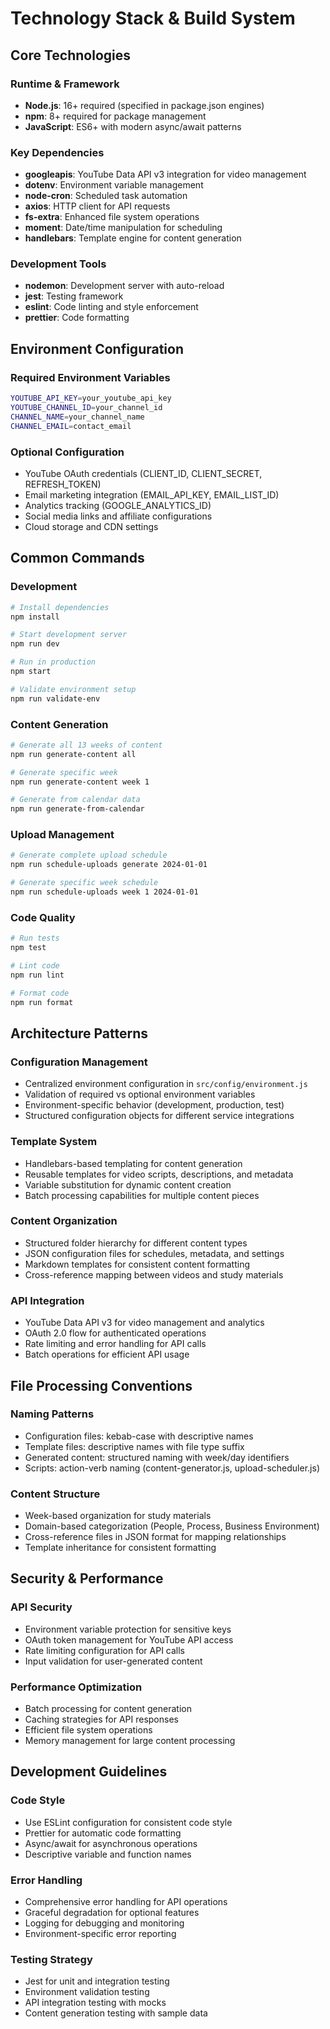 # Technology Stack & Build System

## Core Technologies

### Runtime & Framework
- **Node.js**: 16+ required (specified in package.json engines)
- **npm**: 8+ required for package management
- **JavaScript**: ES6+ with modern async/await patterns

### Key Dependencies
- **googleapis**: YouTube Data API v3 integration for video management
- **dotenv**: Environment variable management
- **node-cron**: Scheduled task automation
- **axios**: HTTP client for API requests
- **fs-extra**: Enhanced file system operations
- **moment**: Date/time manipulation for scheduling
- **handlebars**: Template engine for content generation

### Development Tools
- **nodemon**: Development server with auto-reload
- **jest**: Testing framework
- **eslint**: Code linting and style enforcement
- **prettier**: Code formatting

## Environment Configuration

### Required Environment Variables
```bash
YOUTUBE_API_KEY=your_youtube_api_key
YOUTUBE_CHANNEL_ID=your_channel_id
CHANNEL_NAME=your_channel_name
CHANNEL_EMAIL=contact_email
```

### Optional Configuration
- YouTube OAuth credentials (CLIENT_ID, CLIENT_SECRET, REFRESH_TOKEN)
- Email marketing integration (EMAIL_API_KEY, EMAIL_LIST_ID)
- Analytics tracking (GOOGLE_ANALYTICS_ID)
- Social media links and affiliate configurations
- Cloud storage and CDN settings

## Common Commands

### Development
```bash
# Install dependencies
npm install

# Start development server
npm run dev

# Run in production
npm start

# Validate environment setup
npm run validate-env
```

### Content Generation
```bash
# Generate all 13 weeks of content
npm run generate-content all

# Generate specific week
npm run generate-content week 1

# Generate from calendar data
npm run generate-from-calendar
```

### Upload Management
```bash
# Generate complete upload schedule
npm run schedule-uploads generate 2024-01-01

# Generate specific week schedule
npm run schedule-uploads week 1 2024-01-01
```

### Code Quality
```bash
# Run tests
npm test

# Lint code
npm run lint

# Format code
npm run format
```

## Architecture Patterns

### Configuration Management
- Centralized environment configuration in `src/config/environment.js`
- Validation of required vs optional environment variables
- Environment-specific behavior (development, production, test)
- Structured configuration objects for different service integrations

### Template System
- Handlebars-based templating for content generation
- Reusable templates for video scripts, descriptions, and metadata
- Variable substitution for dynamic content creation
- Batch processing capabilities for multiple content pieces

### Content Organization
- Structured folder hierarchy for different content types
- JSON configuration files for schedules, metadata, and settings
- Markdown templates for consistent content formatting
- Cross-reference mapping between videos and study materials

### API Integration
- YouTube Data API v3 for video management and analytics
- OAuth 2.0 flow for authenticated operations
- Rate limiting and error handling for API calls
- Batch operations for efficient API usage

## File Processing Conventions

### Naming Patterns
- Configuration files: kebab-case with descriptive names
- Template files: descriptive names with file type suffix
- Generated content: structured naming with week/day identifiers
- Scripts: action-verb naming (content-generator.js, upload-scheduler.js)

### Content Structure
- Week-based organization for study materials
- Domain-based categorization (People, Process, Business Environment)
- Cross-reference files in JSON format for mapping relationships
- Template inheritance for consistent formatting

## Security & Performance

### API Security
- Environment variable protection for sensitive keys
- OAuth token management for YouTube API access
- Rate limiting configuration for API calls
- Input validation for user-generated content

### Performance Optimization
- Batch processing for content generation
- Caching strategies for API responses
- Efficient file system operations
- Memory management for large content processing

## Development Guidelines

### Code Style
- Use ESLint configuration for consistent code style
- Prettier for automatic code formatting
- Async/await for asynchronous operations
- Descriptive variable and function names

### Error Handling
- Comprehensive error handling for API operations
- Graceful degradation for optional features
- Logging for debugging and monitoring
- Environment-specific error reporting

### Testing Strategy
- Jest for unit and integration testing
- Environment validation testing
- API integration testing with mocks
- Content generation testing with sample data